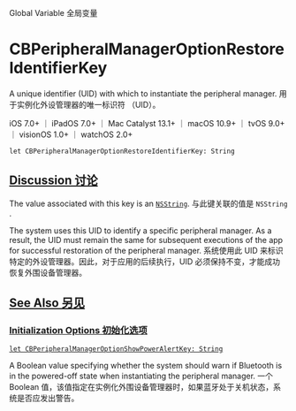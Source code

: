 Global Variable 全局变量

# CBPeripheralManagerOptionRestoreIdentifierKey

A unique identifier (UID) with which to instantiate the peripheral manager.
用于实例化外设管理器的唯一标识符 （UID）。

iOS 7.0+ ｜ iPadOS 7.0+ ｜ Mac Catalyst 13.1+ ｜ macOS 10.9+ ｜ tvOS 9.0+ ｜ visionOS 1.0+ ｜ watchOS 2.0+ 

```
let CBPeripheralManagerOptionRestoreIdentifierKey: String
```



## [Discussion 讨论](https://developer.apple.com/documentation/corebluetooth/cbperipheralmanageroptionrestoreidentifierkey#Discussion)

The value associated with this key is an [`NSString`](https://developer.apple.com/documentation/foundation/nsstring).
与此键关联的值是 `NSString` .

The system uses this UID to identify a specific peripheral manager. As a result, the UID must remain the same for subsequent executions of the app for successful restoration of the peripheral manager.
系统使用此 UID 来标识特定的外设管理器。因此，对于应用的后续执行，UID 必须保持不变，才能成功恢复外围设备管理器。



## [See Also 另见](https://developer.apple.com/documentation/corebluetooth/cbperipheralmanageroptionrestoreidentifierkey#see-also)

### [Initialization Options 初始化选项](https://developer.apple.com/documentation/corebluetooth/cbperipheralmanageroptionrestoreidentifierkey#Initialization-Options)

[`let CBPeripheralManagerOptionShowPowerAlertKey: String`](https://developer.apple.com/documentation/corebluetooth/cbperipheralmanageroptionshowpoweralertkey)

A Boolean value specifying whether the system should warn if Bluetooth is in the powered-off state when instantiating the peripheral manager.
一个 Boolean 值，该值指定在实例化外围设备管理器时，如果蓝牙处于关机状态，系统是否应发出警告。
